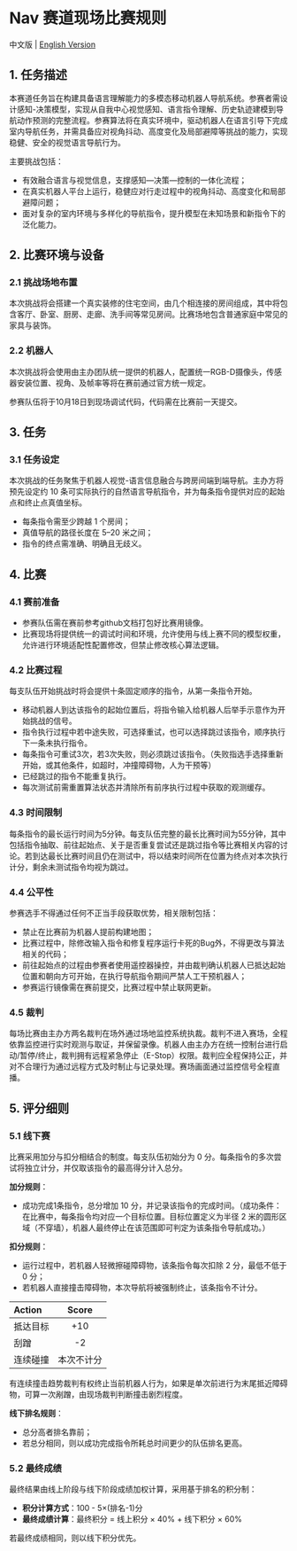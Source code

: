 # Nav 赛道现场比赛规则
中文版 | [English Version](./onsite_competition_rules_en-US.md)

## 1. 任务描述
本赛道任务旨在构建具备语言理解能力的多模态移动机器人导航系统。参赛者需设计感知-决策模型，实现从自我中心视觉感知、语言指令理解、历史轨迹建模到导航动作预测的完整流程。参赛算法将在真实环境中，驱动机器人在语言引导下完成室内导航任务，并需具备应对视角抖动、高度变化及局部避障等挑战的能力，实现稳健、安全的视觉语言导航行为。

主要挑战包括：
- 有效融合语言与视觉信息，支撑感知—决策—控制的一体化流程；
- 在真实机器人平台上运行，稳健应对行走过程中的视角抖动、高度变化和局部避障问题；
- 面对复杂的室内环境与多样化的导航指令，提升模型在未知场景和新指令下的泛化能力。

## 2. 比赛环境与设备
### 2.1 挑战场地布置
本次挑战将会搭建一个真实装修的住宅空间，由几个相连接的房间组成，其中将包含客厅、卧室、厨房、走廊、洗手间等常见房间。比赛场地包含普通家庭中常见的家具与装饰。

### 2.2 机器人
本次挑战将会使用由主办团队统一提供的机器人，配置统一RGB-D摄像头，传感器安装位置、视角、及帧率等将在赛前通过官方统一规定。

参赛队伍将于10月18日到现场调试代码，代码需在比赛前一天提交。

## 3. 任务
### 3.1 任务设定
本次挑战的任务聚焦于机器人视觉-语言信息融合与跨房间端到端导航。主办方将预先设定约 10 条可实际执行的自然语言导航指令，并为每条指令提供对应的起始点和终止点真值坐标。

  - 每条指令需至少跨越 1 个房间；
  - 真值导航的路径长度在 5–20 米之间；
  - 指令的终点需准确、明确且无歧义。

## 4. 比赛
### 4.1 赛前准备
- 参赛队伍需在赛前参考github文档打包好比赛用镜像。
- 比赛现场将提供统一的调试时间和环境，允许使用与线上赛不同的模型权重，允许进行环境适配性配置修改，但禁止修改核心算法逻辑。

### 4.2 比赛过程
每支队伍开始挑战时将会提供十条固定顺序的指令，从第一条指令开始。
  - 移动机器人到达该指令的起始位置后，将指令输入给机器人后举手示意作为开始挑战的信号。
  - 指令执行过程中若中途失败，可选择重试，也可以选择跳过该指令，顺序执行下一条未执行指令。
  - 每条指令可重试3次，若3次失败，则必须跳过该指令。（失败指选手选择重新开始，或其他条件，如超时，冲撞障碍物，人为干预等）
  - 已经跳过的指令不能重复执行。
  - 每次测试前需重置算法状态并清除所有前序执行过程中获取的观测缓存。

### 4.3 时间限制
每条指令的最长运行时间为5分钟。每支队伍完整的最长比赛时间为55分钟，其中包括指令抽取、前往起始点、关于是否重复尝试还是跳过指令等比赛相关内容的讨论。若到达最长比赛时间且仍在测试中，将以结束时间所在位置为终点对本次执行计分，剩余未测试指令均视为跳过。

### 4.4 公平性
参赛选手不得通过任何不正当手段获取优势，相关限制包括：
  - 禁止在比赛前为机器人提前构建地图；
  - 比赛过程中，除修改输入指令和修复程序运行卡死的Bug外，不得更改与算法相关的代码；
  - 前往起始点的过程由参赛者使用遥控器操控，并由裁判确认机器人已抵达起始位置和朝向方可开始，在执行导航指令期间严禁人工干预机器人；
  - 参赛运行镜像需在赛前提交，比赛过程中禁止联网更新。

### 4.5 裁判
每场比赛由主办方两名裁判在场外通过场地监控系统执裁。裁判不进入赛场，全程依靠监控进行实时观测与取证，并保留录像。机器人由主办方在统一控制台进行启动/暂停/终止，裁判拥有远程紧急停止（E-Stop）权限。裁判应全程保持公正，并对不合理行为通过远程方式及时制止与记录处理。赛场画面通过监控信号全程直播。

## 5. 评分细则
### 5.1 线下赛
比赛采用加分与扣分相结合的制度。每支队伍初始分为 0 分。每条指令的多次尝试将独立计分，并仅取该指令的最高得分计入总分。

**加分规则**：
- 成功完成1条指令，总分增加 10 分，并记录该指令的完成时间。（成功条件：在比赛中，每条指令均对应一个目标位置。目标位置定义为半径 2 米的圆形区域（不穿墙），机器人最终停止在该范围即可判定为该条指令导航成功。）

**扣分规则**：
- 运行过程中，若机器人轻微擦碰障碍物，该条指令每次扣除 2 分，最低不低于 0 分；
- 若机器人直接撞击障碍物，本次导航将被强制终止，该条指令不计分。

| Action | Score |
|:--|:--:|
| 抵达目标 | +10 |
| 刮蹭 | -2 |
| 连续碰撞 | 本次不计分 |

有连续撞击趋势裁判有权终止当前机器人行为，如果是单次前进行为末尾抵近障碍物，可算一次剐蹭，由现场裁判判断撞击剧烈程度。

**线下排名规则**：
- 总分高者排名靠前；
- 若总分相同，则以成功完成指令所耗总时间更少的队伍排名更高。

### 5.2  最终成绩
最终结果由线上阶段与线下阶段成绩加权计算，采用基于排名的积分制：
- **积分计算方式**：100 - 5×(排名-1)分
- **最终成绩计算**：最终积分 = 线上积分 × 40% + 线下积分 × 60%

若最终成绩相同，则以线下积分优先。
